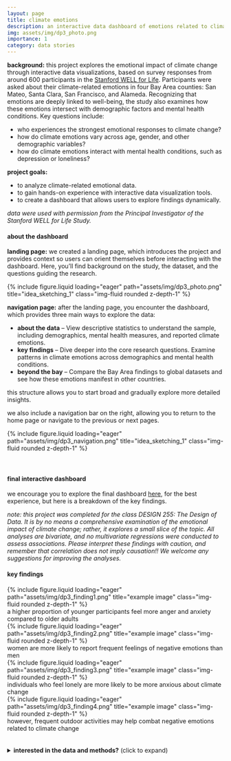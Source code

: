 ```yaml
---
layout: page
title: climate emotions
description: an interactive data dashboard of emotions related to climate change
img: assets/img/dp3_photo.png
importance: 1
category: data stories
---
```


**background:** this project explores the emotional impact of climate change through interactive data visualizations, based on survey responses from around 600 participants in the [Stanford WELL for Life](https://med.stanford.edu/wellforlife.html). Participants were asked about their climate-related emotions in four Bay Area counties: San Mateo, Santa Clara, San Francisco, and Alameda. Recognizing that emotions are deeply linked to well-being, the study also examines how these emotions intersect with demographic factors and mental health conditions. Key questions include:
* who experiences the strongest emotional responses to climate change?
* how do climate emotions vary across age, gender, and other demographic variables?
* how do climate emotions interact with mental health conditions, such as depression or loneliness?

**project goals:**
* to analyze climate-related emotional data.
* to gain hands-on experience with interactive data visualization tools.
* to create a dashboard that allows users to explore findings dynamically.

*data were used with permission from the Principal Investigator of the Stanford WELL for Life Study.*


#### **about the dashboard**
**landing page:** we created a landing page, which introduces the project and provides context so users can orient themselves before interacting with the dashboard. Here, you’ll find background on the study, the dataset, and the questions guiding the research.
<div class="row">
    <div class="col-sm mt-3 mt-md-0">
        {% include figure.liquid loading="eager" path="assets/img/dp3_photo.png" title="idea_sketching_1" class="img-fluid rounded z-depth-1" %}
    </div>
</div>

**navigation page:** after the landing page, you encounter the dashboard, which provides three main ways to explore the data:
* **about the data** – View descriptive statistics to understand the sample, including demographics, mental health measures, and reported climate emotions.
* **key findings** – Dive deeper into the core research questions. Examine patterns in climate emotions across demographics and mental health conditions.
* **beyond the bay** – Compare the Bay Area findings to global datasets and see how these emotions manifest in other countries.

this structure allows you to start broad and gradually explore more detailed insights.

we also include a navigation bar on the right, allowing you to return to the home page or navigate to the previous or next pages.

<div class="row">
    <div class="col-sm mt-3 mt-md-0">
        {% include figure.liquid loading="eager" path="assets/img/dp3_navigation.png" title="idea_sketching_1" class="img-fluid rounded z-depth-1" %}
    </div>
</div>

<br>
<br>

#### **final interactive dashboard**
we encourage you to explore the final dashboard <a href="https:&#x2F;&#x2F;www.canva.com&#x2F;design&#x2F;DAGGXjPLkJo&#x2F;BEVKalEE8R8GS7VCBA0LFA&#x2F;view?utm_content=DAGGXjPLkJo&amp;utm_campaign=designshare&amp;utm_medium=embeds&amp;utm_source=link" target="_blank" rel="noopener">here</a>, for the best experience, but here is a breakdown of the key findings.

*note: this project was completed for the class DESIGN 255: The Design of Data. It is by no means a comprehensive examination of the emotional impact of climate change; rather, it explores a small slice of the topic. All analyses are bivariate, and no multivariate regressions were conducted to assess associations. Please interpret these findings with caution, and remember that correlation does not imply causation!! We welcome any suggestions for improving the analyses.*

#### key findings
<div class="row">
    <div class="col-sm mt-3 mt-md-0">
        {% include figure.liquid loading="eager" path="assets/img/dp3_finding1.png" title="example image" class="img-fluid rounded z-depth-1" %}
        <div class="caption mt-2">a higher proportion of younger participants feel more anger and anxiety compared to older adults</div>
    </div>
    <div class="col-sm mt-3 mt-md-0">
        {% include figure.liquid loading="eager" path="assets/img/dp3_finding2.png" title="example image" class="img-fluid rounded z-depth-1" %}
        <div class="caption mt-2">women are more likely to report frequent feelings of negative emotions than men</div>
    </div>
</div>
<div class="row">
    <div class="col-sm mt-3 mt-md-0">
        {% include figure.liquid loading="eager" path="assets/img/dp3_finding3.png" title="example image" class="img-fluid rounded z-depth-1" %}
        <div class="caption mt-2">individuals who feel lonely are more likely to be more anxious about climate change</div>
    </div>
    <div class="col-sm mt-3 mt-md-0">
        {% include figure.liquid loading="eager" path="assets/img/dp3_finding4.png" title="example image" class="img-fluid rounded z-depth-1" %}
        <div class="caption mt-2">however, frequent outdoor activities may help combat negative emotions related to climate change</div>
    </div>
</div>

<br>
<br>

<details> 
<summary><strong>interested in the data and methods?</strong> (click to expand)</summary>

<br>

*descriptive analyses were conducted in R and data visualizations were made using Flourish*

**data and information sources:**
* [Stanford WELL for Life (US data)](https://med.stanford.edu/wellforlife.html)
* Hickman, C., et al (2021). Climate anxiety in children and young people and their beliefs about government responses to climate change: a global survey. [The Lancet Planetary Health](https://www.thelancet.com/journals/lanplh/article/PIIS2542-5196(21)00278-3/fulltext#seccestitle80)
* A Guide to Climate Emotions by the [Climate Mental Health Network](https://www.climatementalhealth.net/wheel)

**measures:**
* <u>Climate emotions:</u>
    * Depending on the use case, we categorized the responses for each climate emotion in the following ways: 
        * Original: (1) Never, (2) Almost Never, (3) Sometimes, (4) Fairly Often, (5) Very Often
        * Method A: (1) Never or Almost Never, (2) Sometimes, (3) Fairly Often or Very Often
        * Method B: (1) Yes (Sometimes or Fairly Often or Very Often), (2) No (Almost Never or Never)
* <u>Clinical Depression:</u>
    * “Have you ever been told by a doctor or other health professional that you had or have depression?”
        * (1) Yes, (0) No, (2) Don't know
* <u>UCLA Loneliness Scale:</u>
    * “During the last two weeks, how often did you feel…”
            * ...that you lacked companionship?
            *...left out?
            * ...isolated from others?
        * (3) Often, (2) Sometimes, (1) Hardly Ever
    * Scoring: sum all three items, 3-5 = Not Lonely and 6-9 = Lonely
* <u>Exposure to nature:</u>
    * “How often did you do something outside for a period of time lasting more than 10 minutes?”
        * (1) Never, (2) Almost Never, (3) Sometimes, (4) Fairly oFten, (5) Very Often

</details>